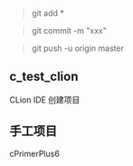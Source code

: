 

> git add *

> git commit -m "xxx"

> git push -u origin master


## c_test_clion

CLion IDE 创建项目

## 手工项目

cPrimerPlus6

